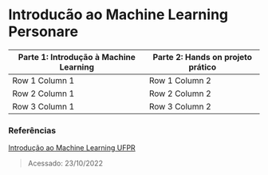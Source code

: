 # Introducão ao Machine Learning Personare
Parte 1: Introdução à Machine Learning  | Parte 2: Hands on projeto prático |
| --------------- | --------------- |
| Row 1 Column 1 | Row 1 Column 2 |
| Row 2 Column 1 | Row 2 Column 2 |
| Row 3 Column 1 | Row 3 Column 2 |



### Referências
[Introdução ao Machine Learning UFPR](https://www.inf.ufpr.br/menotti/ci171-182/slides/ci171-intro.pdf)
> Acessado: 23/10/2022
